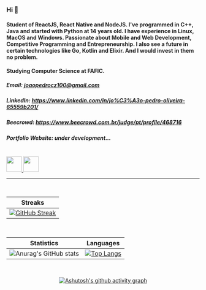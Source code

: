 ### Hi 👋
#### Student of ReactJS, React Native and NodeJS. I've programmed in C++, Java and started with Python at 14 years old. I have experience in Linux, MacOS and Windows. Passionate about Mobile and Web Development, Competitive Programming and Entrepreneurship. I also see a future in certain technologies like Go, Kotlin and Elixir. And I would invest in them no problem.
#### Studying Computer Science at FAFIC.

##### Email: **joaopedrocz100@gmail.com**
##### LinkedIn: **https://www.linkedin.com/in/jo%C3%A3o-pedro-oliveira-65559b201/**
##### Beecrowd: **https://www.beecrowd.com.br/judge/pt/profile/468716**
##### Portfolio Website: *under development...*

<br />

<a href = "mailto:joaopedrocz100@gmail.com">
  <img height="40" src="https://img.shields.io/badge/-Gmail-%23333?style=for-the-badge&logo=gmail&logoColor=red" target="_blank">
</a>
<a href="https://www.linkedin.com/in/jo%C3%A3o-pedro-oliveira-65559b201/" target="_blank">
  <img height="40" src="https://img.shields.io/badge/-LinkedIn-%230077B5?style=for-the-badge&logo=linkedin&logoColor=white" target="_blank">
</a>

<hr/>
<br/>

<div align="center">
  
  | Streaks |
  |--|
  |[![GitHub Streak](https://github-readme-streak-stats.herokuapp.com/?user=JoaoPedroli&theme=radical)](https://github.com/Joao010/github-readme-streak-stats)|
  
  <br/>
  
  | Statistics|Languages |
  |--|--|
  |![Anurag's GitHub stats](https://github-readme-stats.vercel.app/api?username=JoaoPedroli&show_icons=true&theme=radical)|[![Top Langs](https://github-readme-stats.vercel.app/api/top-langs/?username=JoaoPedroli&layout=compact&theme=radical)](https://github.com/Joao010/github-readme-stats)|

  <br/>
  
  [![Ashutosh's github activity graph](https://activity-graph.herokuapp.com/graph?username=JoaoPedroli&theme=redical)](https://github.com/Joao010/github-readme-activity-graph)
  
  <br/><br/>
</div>
